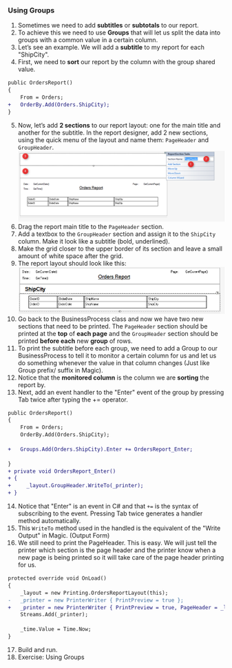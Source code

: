 ﻿### Using Groups
1.	Sometimes we need to add **subtitles** or **subtotals** to our report.
2.	To achieve this we need to use **Groups** that will let us split the data into groups with a common value in a certain column.
3.	Let’s see an example. We will add a **subtitle** to my report for each "ShipCity".
4.	First, we need to **sort** our report by the column with the group shared value.
```diff
public OrdersReport()
{
    From = Orders;
+   OrderBy.Add(Orders.ShipCity);
}
```
5.	Now, let’s add **2 sections** to our report layout: one for the main title and another for the subtitle. In the report designer, add 2 new sections, using the quick menu of the layout and name them: `PageHeader` and `GroupHeader`.
![Report Add Section](Report_Add_Section.png)  
6.	Drag the report main title to the `PageHeader` section.
7.	Add a textbox to the `GroupHeader` section and assign it to the `ShipCity` column.
Make it look like a subtitle (bold, underlined).
8.	Make the grid closer to the upper border of its section and leave a small amount of white space after the grid.
9.	The report layout should look like this:
![Reports with GroupPage and HeaderPage](Reports_with_GroupPage_and_HeaderPage.png)
10. Go back to the BusinessProcess class and now we have two new sections that need to be printed. The `PageHeader` section should be printed at the **top** of **each page** and the `GroupHeader` section should be printed **before each** new **group** of rows.
11. To print the subtitle before each group, we need to add a Group to our BusinessProcess to tell it to monitor a certain column for us and let us do something whenever the value in that column changes (Just like Group prefix/ suffix in Magic).
12. Notice that the **monitored column** is the column we are **sorting** the report by.
13. Next, add an event handler to the "Enter" event of the group by pressing Tab twice after typing the += operator.
```diff
public OrdersReport()
{
    From = Orders;
    OrderBy.Add(Orders.ShipCity);

+   Groups.Add(Orders.ShipCity).Enter += OrdersReport_Enter;
            
}
+ private void OrdersReport_Enter()
+ {
+     _layout.GroupHeader.WriteTo(_printer);
+ }

```
14. Notice that "Enter" is an event in C# and that `+=` is the syntax of subscribing to the event. Pressing Tab twice generates a handler method automatically.
15. This `WriteTo` method used in the handled is the equivalent of the "Write Output" in Magic. (Output Form)
16. We still need to print the PageHeader. This is easy. We will just tell the printer which section is the page header and the printer know when a new page is being printed so it will take care of the page header printing for us.
```diff
protected override void OnLoad()
{
    _layout = new Printing.OrdersReportLayout(this);
-   _printer = new PrinterWriter { PrintPreview = true };
+   _printer = new PrinterWriter { PrintPreview = true, PageHeader = _layout.PageHeader };
    Streams.Add(_printer);

    _time.Value = Time.Now;
}
```
17. Build and run.
18. Exercise: Using Groups

